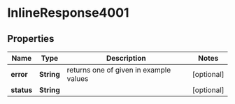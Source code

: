 

# InlineResponse4001

## Properties

Name | Type | Description | Notes
------------ | ------------- | ------------- | -------------
**error** | **String** | returns one of given in example values |  [optional]
**status** | **String** |  |  [optional]



